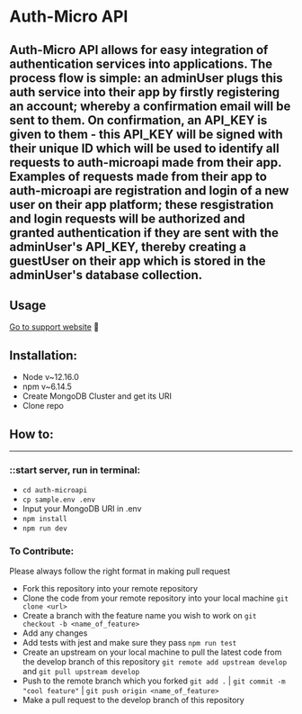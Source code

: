 # Auth-Micro API
Auth-Micro API allows for easy integration of authentication services into applications. The process flow is simple: an adminUser plugs this auth service into their app by firstly registering an account; whereby a confirmation email will be sent to them. On confirmation, an API_KEY is given to them - this API_KEY will be signed with their unique ID which will be used to identify all requests to auth-microapi made from their app. Examples of requests made from their app to auth-microapi are registration and login of a new user on their app platform; these resgistration and login requests will be authorized and granted authentication if they are sent with the adminUser's API_KEY, thereby creating a guestUser on their app which is stored in the adminUser's database collection.
---
## Usage 
[Go to support website](auth.microapi.dev) 🎈

## Installation:
- Node v~12.16.0
- npm v~6.14.5
- Create MongoDB Cluster and get its URI
- Clone repo

## How to:
---
### ::start server, run in terminal:
- `cd auth-microapi`
- `cp sample.env .env`
- Input your MongoDB URI in .env
- `npm install`
- `npm run dev`

### To Contribute:
Please always follow the right format in making pull request

* Fork this repository into your remote repository
* Clone the code from your remote repository into your local machine `git clone <url>`
* Create a branch with the feature name you wish to work on `git checkout -b <name_of_feature>`
* Add any changes
* Add tests with jest and make sure they pass `npm run test`
* Create an upstream on your local machine to pull the latest code from the develop branch of this repository `git remote add upstream develop` and `git pull upstream develop`
* Push to the remote branch which you forked `git add .` | `git commit -m "cool feature"` | `git push origin <name_of_feature>`
* Make a pull request to the develop branch of this repository
